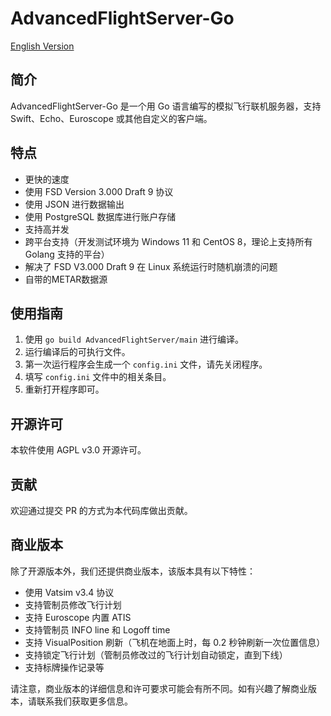 
# AdvancedFlightServer-Go

[English Version](Readme.md)

## 简介

AdvancedFlightServer-Go 是一个用 Go 语言编写的模拟飞行联机服务器，支持 Swift、Echo、Euroscope 或其他自定义的客户端。

## 特点

- 更快的速度
- 使用 FSD Version 3.000 Draft 9 协议
- 使用 JSON 进行数据输出
- 使用 PostgreSQL 数据库进行账户存储
- 支持高并发
- 跨平台支持（开发测试环境为 Windows 11 和 CentOS 8，理论上支持所有 Golang 支持的平台）
- 解决了 FSD V3.000 Draft 9 在 Linux 系统运行时随机崩溃的问题
- 自带的METAR数据源

## 使用指南

1. 使用 `go build AdvancedFlightServer/main` 进行编译。
2. 运行编译后的可执行文件。
3. 第一次运行程序会生成一个 `config.ini` 文件，请先关闭程序。
4. 填写 `config.ini` 文件中的相关条目。
5. 重新打开程序即可。

## 开源许可

本软件使用 AGPL v3.0 开源许可。

## 贡献

欢迎通过提交 PR 的方式为本代码库做出贡献。

## 商业版本

除了开源版本外，我们还提供商业版本，该版本具有以下特性：

- 使用 Vatsim v3.4 协议
- 支持管制员修改飞行计划
- 支持 Euroscope 内置 ATIS
- 支持管制员 INFO line 和 Logoff time
- 支持 VisualPosition 刷新（飞机在地面上时，每 0.2 秒钟刷新一次位置信息）
- 支持锁定飞行计划（管制员修改过的飞行计划自动锁定，直到下线）
- 支持标牌操作记录等

请注意，商业版本的详细信息和许可要求可能会有所不同。如有兴趣了解商业版本，请联系我们获取更多信息。